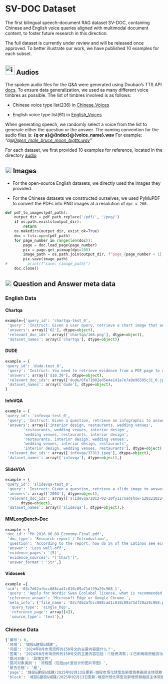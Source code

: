 #  SV-DOC Dataset
The first bilingual speech–document RAG dataset SV-DOC, containing Chinese and English voice queries aligned with multimodal document content, to foster future research in this direction.


The full dataset is currently under review and will be released once approved. To better illustrate our work, we have published 10 examples for each subset. 
## <img width="30" height="30" alt="icon_voice" src="https://github.com/user-attachments/assets/63dfbd03-555e-4ee7-bd38-146e13be9dcb" />  Audios

The spoken audio files for the Q&A were generated using Doubao’s TTS API [docs](https://www.volcengine.com/docs/6561/1257544). To ensure data generalization, we used as many different voice timbres as possible. The list of timbres involved is as follows:
- Chinese voice type list(236) in [Chinese_Voices](CHN_voices) 

- English voice type list(61) in [English_Voices](ENG_voices)


When generating speech, we randomly select a voice from the list to generate either the question or the answer. The naming convention for the audio files is:
**{q or a}@{index}@{voice\_name}.wav**
For example: *“a@[0@en\_male\_bruce\_moon\_bigtts.wav](mailto:0@en_male_bruce_moon_bigtts.wav)”*

For each dataset, we first provided 10 examples for reference, located in the directory [audio](./audio)


## <img width="20" height="20" alt="image" src="https://github.com/user-attachments/assets/e90f6dbd-b48b-4993-9ff5-3794fe7a71f1" /> Images

- For the open-source English datasets, we directly used the images they provided.
  
- For the Chinese datasets we constructed ourselves, we used PyMuPDF to convert the PDFs into PNG images at a resolution of `dpi = 200`.

```python
def pdf_to_images(pdf_path):
    output_dir = pdf_path.replace('/pdf/', '/png/')
    if os.path.exists(output_dir):
        return
    os.makedirs(output_dir, exist_ok=True)
    doc = fitz.open(pdf_path)
    for page_number in range(len(doc)):
        page = doc.load_page(page_number)
        pix = page.get_pixmap(dpi=200)
        image_path = os.path.join(output_dir, f"page_{page_number + 1}.png")
        pix.save(image_path)
#         print(f"save: {image_path}")
    doc.close()
```

##  <img width="20" height="20" alt="qa" src="https://github.com/user-attachments/assets/997b64c4-6b82-45c6-bcff-47a7e943a817" /> Question and Answer meta data

### English Data

#### Chartqa
```python
example={'query_id': 'chartqa-test_0',
 'query': 'Instruct: Given a user query, retrieve a chart image that answers the query.\nQuery: What percent who think of President Donald Trump as Dangerous?',
 'answers': array(['62'], dtype=object),
 'relevant_doc_ids': array(['chartqa/166.png'], dtype=object),
 'dataset_names': array(['chartqa'], dtype=object)}
```

#### DUDE
```python
example = {
'query_id': 'dude-test_0',
 'query': 'Instruct: You need to retrieve evidence from a PDF page to address the question.\nQuery: What is the minimum wage Agricultural Employees on January 1, 2020?',
 'answers': array(['$10.30'], dtype=object),
 'relevant_doc_ids': array(['dude/6fe71b02ed5e4e141a7e7a9e96505c31_0.jpg'], dtype=object),
 'dataset_names': array(['dude'], dtype=object),
}
```

#### InfoVQA
```python
example = {
'query_id': 'infovqa-test_0',
 'query': 'Instruct: Given a question, retrieve an infographic to answer the question.\nQuery: Which three business types is Pinterest good for?',
 'answers': array(['interior design, restaurants, wedding venues',
        'restaurants, wedding venues, interior design',
        'wedding venues, restaurants, interior design',
        'restaurants, interior design, wedding venues',
        'wedding venues, interior design, restaurants',
        'interior design, wedding venues, restaurants'], dtype=object),
 'relevant_doc_ids': array(['infovqa/37313.jpeg'], dtype=object),
 'dataset_names': array(['infovqa'], dtype=object),}
```

#### SlideVQA
```python
example = {
'query_id': 'slidevqa-test_0',
 'query': 'Instruct: Given a question, retrieve a slide image to answer the question.\nQuery: In which year did Nestlé achieve higher Organic Growth, 2003 or 2004?',
 'answers': array(['2003'], dtype=object),
 'relevant_doc_ids': array(['slidevqa/2012-02-20fy11roadshow-120221022442-phpapp02_95/slide_7_1024.jpg'],
       dtype=object),
 'dataset_names': array(['slidevqa'], dtype=object),}
```

#### MMLongBench-Doc
```python
example = {
'doc_id': 'PH_2016.06.08_Economy-Final.pdf',
 'doc_type': 'Research report / Introduction',
 'question': 'According to the report, how do 5% of the Latinos see economic upward mobility for their children?',
 'answer': 'Less well-off',
 'evidence_pages': '[5]',
 'evidence_sources': "['Chart']",
 'answer_format': 'Str',}
```
#### Vidoseek
```python
example ={
'uid': '03c7d62afbcc088cad1c810c09a71df29a29c968_1',
 'query': 'Apply for Nordic Swan Ecolabel license, what is recommended as a web browser according to the Nordic Ecolabelling Portal instructions?',
 'reference_answer': 'Microsoft Edge or Google Chrome.',
 'meta_info': {'file_name': '03c7d62afbcc088cad1c810c09a71df29a29c968.pdf',
  'query_type': 'single_hop',
  'reference_page': array([4]),
  'source_type': 'text'},}
```

### Chinese Data

```python
{'编号': 0,
 '领域': '城投&建投&城建',
 '问题': '2024年8月市场流传的150号文的主要内容是什么？',
 '答案': '2024年8月市场流传的150号文的主要内容包括：①隐债清零；②已剥离政府融资功能、完成市场化转型；③征得2/3债权人同意。',
 '提问对象': '政策文件',
 '提问对象类别': '流程图（包括ppt里设计的图片导图）',
 '是否合格': '是',
 'page': '城投&建投&城建/2025年02月13日更新-城投市场化转型及新增债券融资主体观察.pdf/page_1.png',
 'block': '城投&建投&城建/2025年02月13日更新-城投市场化转型及新增债券融资主体观察.pdf/page_1_Block_11_Class_3.png'},
```

